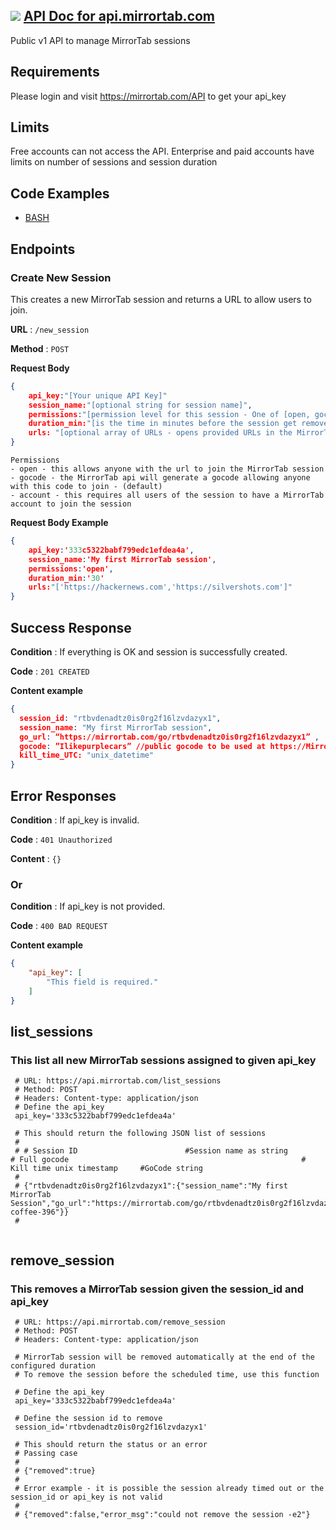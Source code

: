 ## ![](https://docs.github.com/assets/images/site/favicon.png) [API Doc for api.mirrortab.com](https://docs.github.com/assets/images/site/favicon.png)
Public v1 API to manage MirrorTab sessions

## Requirements
Please login and visit https://mirrortab.com/API to get your api_key

## Limits
Free accounts can not access the API. Enterprise and paid accounts have limits on number of sessions and session duration

## Code Examples
- [BASH](https://github.com/MirrorTab/api_v1/tree/main/examples)

## Endpoints

### Create New Session

This creates a new MirrorTab session and returns a URL to allow users to join.

**URL** : `/new_session`

**Method** : `POST`

**Request Body**

```json
{
    api_key:"[Your unique API Key]"
    session_name:"[optional string for session name]",
    permissions:"[permission level for this session - One of [open, gocode, account] - default is  gocode]"
    duration_min:"[is the time in minutes before the session get removed - default is 45 mins]" 
    urls: "[optional array of URLs - opens provided URLs in the MirrorTab session]" 
}
```


    Permissions
    - open - this allows anyone with the url to join the MirrorTab session
    - gocode - the MirrorTab api will generate a gocode allowing anyone with this code to join - (default)
    - account - this requires all users of the session to have a MirrorTab account to join the session


**Request Body Example** 

```json
{
    api_key:'333c5322babf799edc1efdea4a',
    session_name:'My first MirrorTab session',
    permissions:'open',
    duration_min:'30'
    urls:"['https://hackernews.com','https://silvershots.com']"
}
```

## Success Response

**Condition** : If everything is OK and session is successfully created.

**Code** : `201 CREATED`

**Content example**

```json
{
  session_id: "rtbvdenadtz0is0rg2f16lzvdazyx1",
  session_name: "My first MirrorTab session",
  go_url: “https://mirrortab.com/go/rtbvdenadtz0is0rg2f16lzvdazyx1” ,
  gocode: ”Ilikepurplecars” //public gocode to be used at https://MirrorTab.com
  kill_time_UTC: "unix_datetime" 
}
```

## Error Responses

**Condition** : If api_key is invalid.

**Code** : `401 Unauthorized`

**Content** : `{}`

### Or

**Condition** : If api_key is not provided.

**Code** : `400 BAD REQUEST`

**Content example**

```json
{
    "api_key": [
        "This field is required."
    ]
}
```

## list_sessions
### This list all new MirrorTab sessions assigned to given api_key
``` 
 # URL: https://api.mirrortab.com/list_sessions
 # Method: POST
 # Headers: Content-type: application/json
 # Define the api_key
 api_key='333c5322babf799edc1efdea4a'
 
 # This should return the following JSON list of sessions
 #
 # # Session ID                        #Session name as string                     # Full gocode                                                    # Kill time unix timestamp     #GoCode string
 #
 # {"rtbvdenadtz0is0rg2f16lzvdazyx1":{"session_name":"My first MirrorTab Session","go_url":"https://mirrortab.com/go/rtbvdenadtz0is0rg2f16lzvdazyx1","kill_time_UTC":1642101252956,"gocode":"cat-coffee-396"}}
 #
 
```

## remove_session
### This removes a MirrorTab session given the session_id and api_key
``` 
 # URL: https://api.mirrortab.com/remove_session
 # Method: POST
 # Headers: Content-type: application/json

 # MirrorTab session will be removed automatically at the end of the configured duration
 # To remove the session before the scheduled time, use this function

 # Define the api_key
 api_key='333c5322babf799edc1efdea4a'

 # Define the session id to remove
 session_id='rtbvdenadtz0is0rg2f16lzvdazyx1'

 # This should return the status or an error
 # Passing case
 #
 # {"removed":true}
 #
 # Error example - it is possible the session already timed out or the session_id or api_key is not valid
 #
 # {"removed":false,"error_msg":"could not remove the session -e2"}

```
